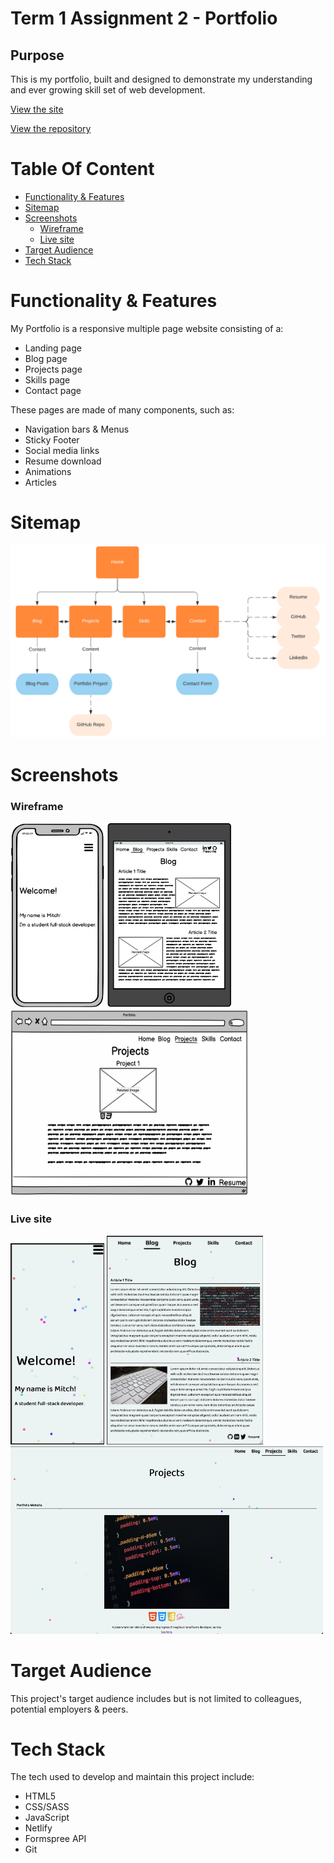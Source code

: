 # Term 1 Assignment 2 - Portfolio
 
## Purpose
 
This is my portfolio, built and designed to demonstrate my understanding and ever growing skill set of web development.
 
[View the site](mitchdev.netlify.app/)
 
[View the repository](https://github.com/BroadwayAus/Portfolio)

# Table Of Content
- [Functionality & Features](#Functions)
- [Sitemap](#sitemap)
- [Screenshots](#screenshots)
    - [Wireframe](#wireframe)
    - [Live site](#live-site)
- [Target Audience](#target-audience)
- [Tech Stack](#tech-stack)
 
 
# Functionality & Features  <a name="Functions"></a>
 
My Portfolio is a responsive multiple page website consisting of a:
 
* Landing page
* Blog page
* Projects page
* Skills page
* Contact page
 
These pages are made of many components, such as:
 
* Navigation bars & Menus
* Sticky Footer
* Social media links
* Resume download
* Animations
* Articles
 
# Sitemap
<img alt="Image of portfolio sitemap" src="./img/README_Imgs/Sitemap.png" width="600">
 
# Screenshots
 
### Wireframe
 
<img alt="Image of mobile wireframe" src="./img/README_Imgs/Wireframe_Mobile.png" width="150">
<img alt="Image of tablet wireframe" src="./img/README_Imgs/Wireframe_Tablet.png" width="200">
<img alt="Image of desktop wireframe" src="./img/README_Imgs/Wireframe_Desktop.png" width="380" height="300">
 
### Live site
 
<img alt="Image of mobile view" src="./img/README_Imgs/Live_Mobile.png" width="150">
<img alt="Image of tablet view" src="./img/README_Imgs/Live_Tablet.png" width="250">
<img alt="Image of desktop view" src="./img/README_Imgs/Live_Desktop.png" width="500" height="300">
 
# Target Audience
 
This project's target audience includes but is not limited to colleagues, potential employers & peers.
 
# Tech Stack
 
The tech used to develop and maintain this project include:
 
* HTML5
* CSS/SASS
* JavaScript
* Netlify
* Formspree API
* Git